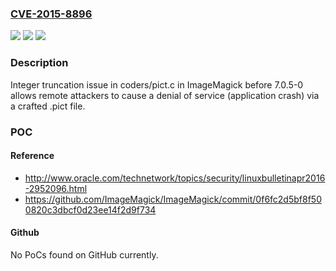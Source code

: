### [CVE-2015-8896](https://cve.mitre.org/cgi-bin/cvename.cgi?name=CVE-2015-8896)
![](https://img.shields.io/static/v1?label=Product&message=n%2Fa&color=blue)
![](https://img.shields.io/static/v1?label=Version&message=n%2Fa&color=blue)
![](https://img.shields.io/static/v1?label=Vulnerability&message=n%2Fa&color=brighgreen)

### Description

Integer truncation issue in coders/pict.c in ImageMagick before 7.0.5-0 allows remote attackers to cause a denial of service (application crash) via a crafted .pict file.

### POC

#### Reference
- http://www.oracle.com/technetwork/topics/security/linuxbulletinapr2016-2952096.html
- https://github.com/ImageMagick/ImageMagick/commit/0f6fc2d5bf8f500820c3dbcf0d23ee14f2d9f734

#### Github
No PoCs found on GitHub currently.

